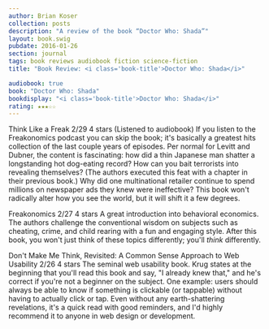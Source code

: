 ```yaml
---
author: Brian Koser
collection: posts
description: "A review of the book “Doctor Who: Shada”"
layout: book.swig
pubdate: 2016-01-26
section: journal
tags: book reviews audiobook fiction science-fiction
title: "Book Review: <i class='book-title'>Doctor Who: Shada</i>"

audiobook: true
book: "Doctor Who: Shada"
bookdisplay: "<i class='book-title'>Doctor Who: Shada</i>"
rating: ★★★☆☆
---
```

Think Like a Freak
2/29
4 stars
(Listened to audiobook) If you listen to the Freakonomics podcast you can skip the book; it's basically a greatest hits collection of the last couple years of episodes. Per normal for Levitt and Dubner, the content is fascinating: how did a thin Japanese man shatter a longstanding hot dog-eating record? How can you bait terrorists into revealing themselves? (The authors executed this feat with a chapter in their previous book.) Why did one multinational retailer continue to spend millions on newspaper ads they knew were ineffective? This book won't radically alter how you see the world, but it will shift it a few degrees.

Freakonomics
2/27
4 stars
A great introduction into behavioral economics. The authors challenge the conventional wisdom on subjects such as cheating, crime, and child rearing with a fun and engaging style. After this book, you won't just think of these topics differently; you'll *think* differently.

Don't Make Me Think, Revisited: A Common Sense Approach to Web Usability
2/26
4 stars
The seminal web usability book. Krug states at the beginning that you'll read this book and say, "I already knew that," and he's correct if you're not a beginner on the subject. One example: users should always be able to know if something is clickable (or tappable) without having to actually click or tap. Even without any earth-shattering revelations, it's a quick read with good reminders, and I'd highly recommend it to anyone in web design or development. 